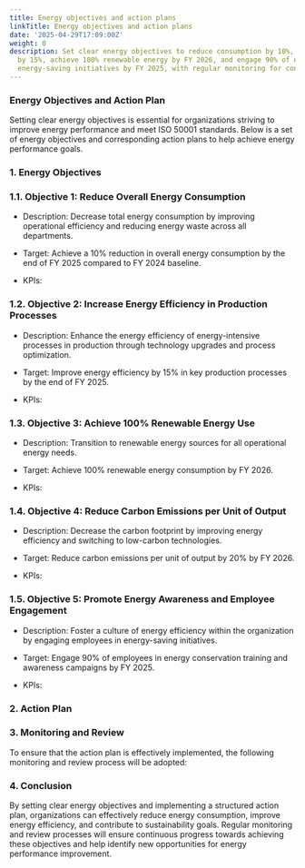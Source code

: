 ```yaml
---
title: Energy objectives and action plans
linkTitle: Energy objectives and action plans
date: '2025-04-29T17:09:00Z'
weight: 0
description: Set clear energy objectives to reduce consumption by 10%, improve efficiency
  by 15%, achieve 100% renewable energy by FY 2026, and engage 90% of employees in
  energy-saving initiatives by FY 2025, with regular monitoring for continuous improvement.
---
```



### Energy Objectives and Action Plan

Setting clear energy objectives is essential for organizations striving to improve energy performance and meet ISO 50001 standards. Below is a set of energy objectives and corresponding action plans to help achieve energy performance goals.

<!-- Unsupported block type: divider -->

### 1. Energy Objectives

### 1.1. Objective 1: Reduce Overall Energy Consumption

- Description: Decrease total energy consumption by improving operational efficiency and reducing energy waste across all departments.

- Target: Achieve a 10% reduction in overall energy consumption by the end of FY 2025 compared to FY 2024 baseline.

- KPIs:

### 1.2. Objective 2: Increase Energy Efficiency in Production Processes

- Description: Enhance the energy efficiency of energy-intensive processes in production through technology upgrades and process optimization.

- Target: Improve energy efficiency by 15% in key production processes by the end of FY 2025.

- KPIs:

### 1.3. Objective 3: Achieve 100% Renewable Energy Use

- Description: Transition to renewable energy sources for all operational energy needs.

- Target: Achieve 100% renewable energy consumption by FY 2026.

- KPIs:

### 1.4. Objective 4: Reduce Carbon Emissions per Unit of Output

- Description: Decrease the carbon footprint by improving energy efficiency and switching to low-carbon technologies.

- Target: Reduce carbon emissions per unit of output by 20% by FY 2026.

- KPIs:

### 1.5. Objective 5: Promote Energy Awareness and Employee Engagement

- Description: Foster a culture of energy efficiency within the organization by engaging employees in energy-saving initiatives.

- Target: Engage 90% of employees in energy conservation training and awareness campaigns by FY 2025.

- KPIs:

<!-- Unsupported block type: divider -->

### 2. Action Plan

<!-- Unsupported block type: divider -->

### 3. Monitoring and Review

To ensure that the action plan is effectively implemented, the following monitoring and review process will be adopted:

<!-- Unsupported block type: divider -->

### 4. Conclusion

By setting clear energy objectives and implementing a structured action plan, organizations can effectively reduce energy consumption, improve energy efficiency, and contribute to sustainability goals. Regular monitoring and review processes will ensure continuous progress towards achieving these objectives and help identify new opportunities for energy performance improvement.